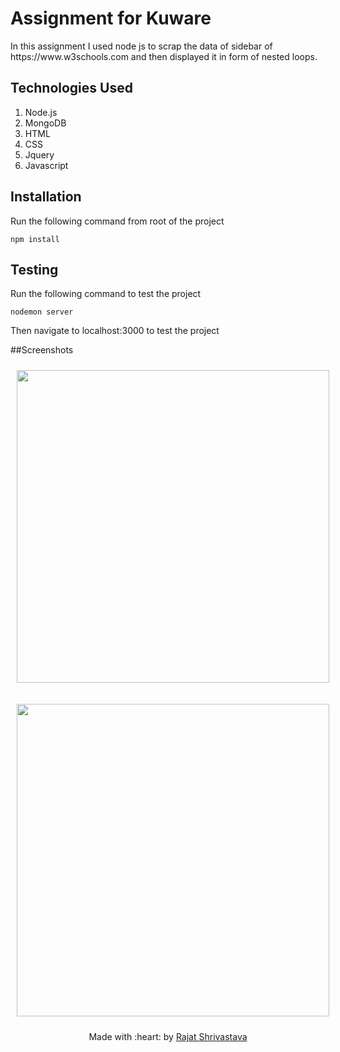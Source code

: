 # Assignment for Kuware

<p> In this assignment I used node js to scrap the data of sidebar of https://www.w3schools.com and then displayed it in form of nested loops.</p>

## Technologies Used
<ol> 
<li>Node.js
<li>MongoDB
<li>HTML
<li>CSS
<li>Jquery
<li>Javascript
</ol>

## Installation
Run the following command from root of the project
```
npm install
```

## Testing
Run the following command to test the project
```
nodemon server
```
Then navigate to localhost:3000 to test the project

##Screenshots

[<img src="https://i.ibb.co/b7pjK49/Screenshot-44.png" 
width="500"
    hspace="10" vspace="10">](https://i.ibb.co/b7pjK49/Screenshot-44.png)

[<img src="https://i.ibb.co/SXCrWdp/Screenshot-45.png" 
width="500"
    hspace="10" vspace="10">](https://i.ibb.co/SXCrWdp/Screenshot-45.png)
    
  
<p align="center">
	Made with :heart: by <a href="https://itsrajat.xyz">Rajat Shrivastava</a>
</p>
